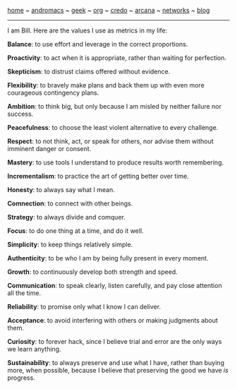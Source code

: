 [home](README.md) ~ [andromacs](andromacs.md) ~ [geek](geekcode.md) ~ [org](orgmode.md) ~ [credo](credo.md) ~ [arcana](arcana.md) ~ [networks](networking.md) ~ [blog](blogroll.md)

-----

I am Bill. Here are the values I use as metrics in my life:

**Balance**: to use effort and leverage in the correct proportions.

**Proactivity**: to act when it is appropriate, rather than waiting for perfection.

**Skepticism**: to distrust claims offered without evidence.

**Flexibility**: to bravely make plans and back them up with even more courageous contingency plans.

**Ambition**: to think big, but only because I am misled by neither failure nor success.

**Peacefulness**: to choose the least violent alternative to every challenge.

**Respect**: to not think, act, or speak for others, nor advise them without imminent danger or consent.

**Mastery**: to use tools I understand to produce results worth remembering.

**Incrementalism**: to practice the art of getting better over time.

**Honesty**: to always say what I mean.

**Comnection**: to connect with other beings. 

**Strategy**: to always divide and comquer.

**Focus**: to do one thing at a time, and do it well.

**Simplicity**: to keep things relatively simple.

**Authenticity**: to be who I am by being fully present in every moment.

**Growth**: to continuously develop both strength and speed.

**Communication**: to speak clearly, listen carefully, and pay close attention all the time.

**Reliability**: to promise only what I know I can deliver.

**Acceptance**: to avoid interfering with others or making judgments about them.

**Curiosity**: to forever hack, since I believe trial and error are the only ways we learn anything.

**Sustainability**: to always preserve and use what I have, rather than buying more, when possible, because I believe that preserving the good we have *is* progress.

